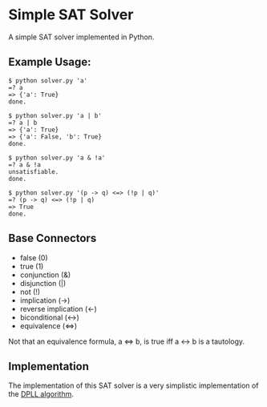 # Simple SAT Solver

A simple SAT solver implemented in Python.

## Example Usage:

    $ python solver.py 'a'
    =? a
    => {'a': True}
    done.
    
    $ python solver.py 'a | b'
    =? a | b
    => {'a': True}
    => {'a': False, 'b': True}
    done.
    
    $ python solver.py 'a & !a'
    =? a & !a
    unsatisfiable.
    done.
    
    $ python solver.py '(p -> q) <=> (!p | q)'
    =? (p -> q) <=> (!p | q)
    => True
    done.

## Base Connectors

  * false (0)
  * true (1)
  * conjunction (&)
  * disjunction (|)
  * not (!)
  * implication (->)
  * reverse implication (<-)
  * biconditional (<->)
  * equivalence (<=>)

Not that an equivalence formula, a <=> b, is true iff a <-> b is a tautology.

## Implementation

The implementation of this SAT solver is a very simplistic implementation of
the [DPLL algorithm](http://en.wikipedia.org/wiki/DPLL_algorithm).
